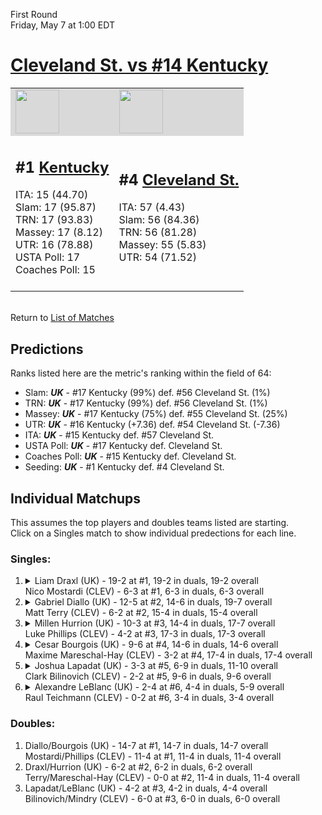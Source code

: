 First Round  
Friday, May 7 at 1:00 EDT
# [Cleveland St. vs #14 Kentucky](https://www.ncaa.com/game/5833389) 

<table>  
<tr style="background-color: #d9d9d9 !important"><td><a href="#"><img src="https://www.ncaa.com/sites/default/files/images/logos/schools/k/kentucky.70.png" width="70" height="70" /></a></td><td><a href="#"><img src="https://www.ncaa.com/sites/default/files/images/logos/schools/c/cleveland-st.70.png" width="70" height="70" /></a></td></tr>
<tr><td>  

<h2>#1 <a href="#">Kentucky</a></h2>  
ITA: 15 (44.70)<br>  
Slam: 17 (95.87)<br>  
TRN: 17 (93.83)<br>  
Massey: 17 (8.12)<br>  
UTR: 16 (78.88)<br>  
USTA Poll: 17<br>  
Coaches Poll: 15<br>  
<br>  

</td><td>  

<h2>#4 <a href="#">Cleveland St.</a></h2>  
ITA: 57 (4.43)<br>  
Slam: 56 (84.36)<br>  
TRN: 56 (81.28)<br>  
Massey: 55 (5.83)<br>  
UTR: 54 (71.52)<br>  
<br>  

</td></tr></table>  


<br>Return to [List of Matches](../index.md)  

## Predictions  

Ranks listed here are the metric's ranking within the field of 64:  
- Slam: ***UK*** - #17 Kentucky (99%) def. #56 Cleveland St. (1%)  
- TRN: ***UK*** - #17 Kentucky (99%) def. #56 Cleveland St. (1%)  
- Massey: ***UK*** - #17 Kentucky (75%) def. #55 Cleveland St. (25%)  
- UTR: ***UK*** - #16 Kentucky (+7.36) def. #54 Cleveland St. (-7.36)  
- ITA: ***UK*** - #15 Kentucky def. #57 Cleveland St.  
- USTA Poll: ***UK*** - #17 Kentucky def. Cleveland St.  
- Coaches Poll: ***UK*** - #15 Kentucky def. Cleveland St.  
- Seeding: ***UK*** - #1 Kentucky def. #4 Cleveland St.  

## Individual Matchups  
This assumes the top players and doubles teams listed are starting.  
Click on a Singles match to show individual predections for each line.  
### Singles:  

<ol>
<li><details><summary markdown="span">
Liam Draxl (UK) - 19-2 at #1, 19-2 in duals, 19-2 overall<br>Nico Mostardi (CLEV) - 6-3 at #1, 6-3 in duals, 6-3 overall
</summary><h4>Predictions</h4><ul>
<li>Slam: <b><i>VT</i></b> - #30 Virginia Tech (56%) def. #35 Texas Tech (44%)</li>  
</ul></details></li>
<li><details><summary markdown="span">
Gabriel Diallo (UK) - 12-5 at #2, 14-6 in duals, 19-7 overall<br>Matt Terry (CLEV) - 6-2 at #2, 15-4 in duals, 15-4 overall
</summary><h4>Predictions</h4><ul>
<li>Slam: <b><i>VT</i></b> - #30 Virginia Tech (56%) def. #35 Texas Tech (44%)</li>  
</ul></details></li>
<li><details><summary markdown="span">
Millen Hurrion (UK) - 10-3 at #3, 14-4 in duals, 17-7 overall<br>Luke Phillips (CLEV) - 4-2 at #3, 17-3 in duals, 17-3 overall
</summary><h4>Predictions</h4><ul>
<li>Slam: <b><i>VT</i></b> - #30 Virginia Tech (56%) def. #35 Texas Tech (44%)</li>  
</ul></details></li>
<li><details><summary markdown="span">
Cesar Bourgois (UK) - 9-6 at #4, 14-6 in duals, 14-6 overall<br>Maxime Mareschal-Hay (CLEV) - 3-2 at #4, 17-4 in duals, 17-4 overall
</summary><h4>Predictions</h4><ul>
<li>Slam: <b><i>VT</i></b> - #30 Virginia Tech (56%) def. #35 Texas Tech (44%)</li>  
</ul></details></li>
<li><details><summary markdown="span">
Joshua Lapadat (UK) - 3-3 at #5, 6-9 in duals, 11-10 overall<br>Clark Bilinovich (CLEV) - 2-2 at #5, 9-6 in duals, 9-6 overall
</summary><h4>Predictions</h4><ul>
<li>Slam: <b><i>VT</i></b> - #30 Virginia Tech (56%) def. #35 Texas Tech (44%)</li>  
</ul></details></li>
<li><details><summary markdown="span">
Alexandre LeBlanc (UK) - 2-4 at #6, 4-4 in duals, 5-9 overall<br>Raul Teichmann (CLEV) - 0-2 at #6, 3-4 in duals, 3-4 overall
</summary><h4>Predictions</h4><ul>
<li>Slam: <b><i>VT</i></b> - #30 Virginia Tech (56%) def. #35 Texas Tech (44%)</li>  
</ul></details></li>
</ol>

### Doubles:  
1. Diallo/Bourgois (UK) - 14-7 at #1, 14-7 in duals, 14-7 overall  
   Mostardi/Phillips (CLEV) - 11-4 at #1, 11-4 in duals, 11-4 overall
2. Draxl/Hurrion (UK) - 6-2 at #2, 6-2 in duals, 6-2 overall  
   Terry/Mareschal-Hay (CLEV) - 0-0 at #2, 11-4 in duals, 11-4 overall
3. Lapadat/LeBlanc (UK) - 4-2 at #3, 4-2 in duals, 4-4 overall  
   Bilinovich/Mindry (CLEV) - 6-0 at #3, 6-0 in duals, 6-0 overall